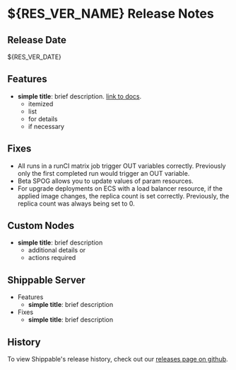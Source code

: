 # ${RES_VER_NAME} Release Notes

## Release Date
${RES_VER_DATE}

## Features
  - **simple title**: brief description. [link to docs](#).
      - itemized
      - list
      - for details
      - if necessary

## Fixes
  - All runs in a runCI matrix job trigger OUT variables correctly. Previously only the first completed run would trigger an OUT variable.
  - Beta SPOG allows you to update values of param resources.
  - For upgrade deployments on ECS with a load balancer resource, if the applied image changes, the replica count is set correctly. Previously, the replica count was always being set to 0.
 
  
## Custom Nodes
  - **simple title**: brief description
      - additional details or
      - actions required

## Shippable Server

  - Features
      - **simple title**: brief description
  - Fixes
      - **simple title**: brief description

## History

To view Shippable's release history, check out our [releases page on github](https://github.com/Shippable/admiral/releases).

